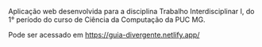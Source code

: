 Aplicação web desenvolvida para a disciplina Trabalho Interdisciplinar I, do 1° período do curso de Ciência da Computação da PUC MG.

Pode ser acessado em https://guia-divergente.netlify.app/
